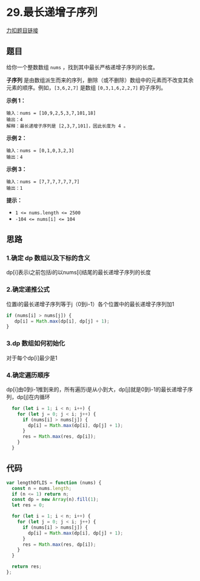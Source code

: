 # 29.最长递增子序列

[力扣题目链接](https://leetcode.cn/problems/longest-increasing-subsequence/)

## 题目

给你一个整数数组 `nums` ，找到其中最长严格递增子序列的长度。

**子序列** 是由数组派生而来的序列，删除（或不删除）数组中的元素而不改变其余元素的顺序。例如，`[3,6,2,7]` 是数组 `[0,3,1,6,2,2,7]` 的子序列。

**示例 1：**

```
输入：nums = [10,9,2,5,3,7,101,18]
输出：4
解释：最长递增子序列是 [2,3,7,101]，因此长度为 4 。
```

**示例 2：**

```
输入：nums = [0,1,0,3,2,3]
输出：4
```

**示例 3：**

```
输入：nums = [7,7,7,7,7,7,7]
输出：1
```

**提示：**

- `1 <= nums.length <= 2500`
- `-104 <= nums[i] <= 104`

## 思路

### 1.确定 dp 数组以及下标的含义

dp[i]表示i之前包括i的以nums[i]结尾的最长递增子序列的长度

### 2.确定递推公式

位置i的最长递增子序列等于j（0到i-1）各个位置中的最长递增子序列加1

~~~js
if (nums[i] > nums[j]) {
   dp[i] = Math.max(dp[i], dp[j] + 1);
}
~~~

### 3.dp 数组如何初始化

对于每个dp[i]最少是1

### 4.确定遍历顺序

dp[i]由0到i-1推到来的，所有遍历i是从小到大，dp[j]就是0到i-1的最长递增子序列，dp[j]在内循环

~~~js
  for (let i = 1; i < n; i++) {
    for (let j = 0; j < i; j++) {
      if (nums[i] > nums[j]) {
        dp[i] = Math.max(dp[i], dp[j] + 1);
      }
      res = Math.max(res, dp[i]);
    }
  }
~~~

## 代码

~~~js
var lengthOfLIS = function (nums) {
  const n = nums.length;
  if (n <= 1) return n;
  const dp = new Array(n).fill(1);
  let res = 0;

  for (let i = 1; i < n; i++) {
    for (let j = 0; j < i; j++) {
      if (nums[i] > nums[j]) {
        dp[i] = Math.max(dp[i], dp[j] + 1);
      }
      res = Math.max(res, dp[i]);
    }
  }

  return res;
};
~~~

